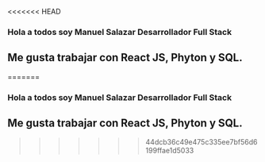 <<<<<<< HEAD
### Hola a todos soy Manuel Salazar Desarrollador Full Stack

## Me gusta trabajar con React JS, Phyton y SQL.
=======
### Hola a todos soy Manuel Salazar Desarrollador Full Stack

## Me gusta trabajar con React JS, Phyton y SQL.
>>>>>>> 44dcb36c49e475c335ee7bf56d6199ffae1d5033
